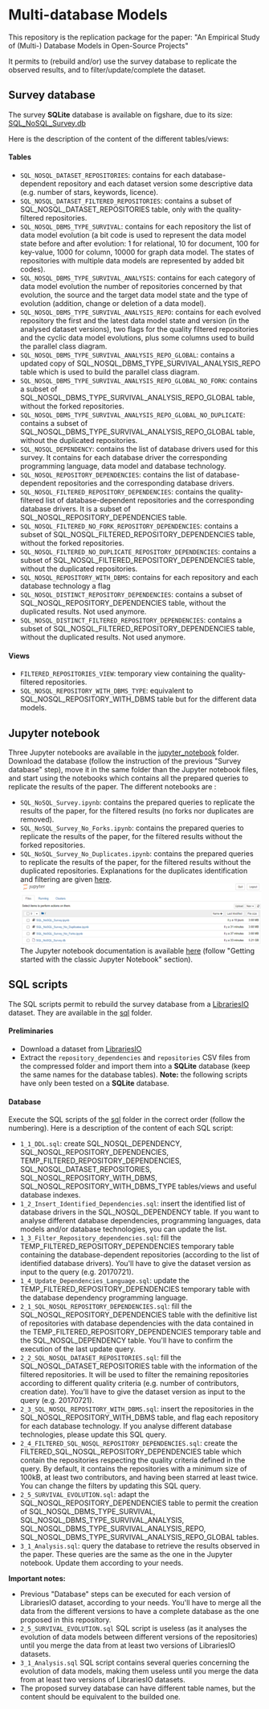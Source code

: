 # Multi-database Models
This repository is the replication package for the paper: "An Empirical Study of (Multi-) Database Models in Open-Source Projects"

It permits to (rebuild and/or) use the survey database to replicate the observed results, and to filter/update/complete the dataset.

## Survey database
The survey **SQLite** database is available on figshare, due to its size: [SQL_NoSQL_Survey.db](https://figshare.com/s/fb5c35279ab68ec52ffc)

Here is the description of the content of the different tables/views:
#### Tables
- `SQL_NOSQL_DATASET_REPOSITORIES`: contains for each database-dependent repository and each dataset version some descriptive data (e.g. number of stars, keywords, licence).
- `SQL_NOSQL_DATASET_FILTERED_REPOSITORIES`: contains a subset of SQL_NOSQL_DATASET_REPOSITORIES table, only with the quality-filtered repositories.
- `SQL_NOSQL_DBMS_TYPE_SURVIVAL`: contains for each repository the list of data model evolution (a bit code is used to represent the data model state before and after evolution: 1 for relational, 10 for document, 100 for key-value, 1000 for column, 10000 for graph data model. The states of repositories with multiple data models are represented by added bit codes).
- `SQL_NOSQL_DBMS_TYPE_SURVIVAL_ANALYSIS`: contains for each category of data model evolution the number of repositories concerned by that evolution, the source and the target data model state and the type of evolution (addition, change or deletion of a data model).
- `SQL_NOSQL_DBMS_TYPE_SURVIVAL_ANALYSIS_REPO`: contains for each evolved repository the first and the latest data model state and version (in the analysed dataset versions), two flags for the quality filtered repositories and the cyclic data model evolutions, plus some columns used to build the parallel class diagram.
- `SQL_NOSQL_DBMS_TYPE_SURVIVAL_ANALYSIS_REPO_GLOBAL`: contains a updated copy of SQL_NOSQL_DBMS_TYPE_SURVIVAL_ANALYSIS_REPO table which is used to build the parallel class diagram.
- `SQL_NOSQL_DBMS_TYPE_SURVIVAL_ANALYSIS_REPO_GLOBAL_NO_FORK`: contains a subset of SQL_NOSQL_DBMS_TYPE_SURVIVAL_ANALYSIS_REPO_GLOBAL table, without the forked repositories.
- `SQL_NOSQL_DBMS_TYPE_SURVIVAL_ANALYSIS_REPO_GLOBAL_NO_DUPLICATE`: contains a subset of SQL_NOSQL_DBMS_TYPE_SURVIVAL_ANALYSIS_REPO_GLOBAL table, without the duplicated repositories.
- `SQL_NOSQL_DEPENDENCY`: contains the list of database drivers used for this survey. It contains for each database driver the corresponding programming language, data model and database technology.
- `SQL_NOSQL_REPOSITORY_DEPENDENCIES`: contains the list of database-dependent repositories and the corresponding database drivers.
- `SQL_NOSQL_FILTERED_REPOSITORY_DEPENDENCIES`: contains the quality-filtered list of database-dependent repositories and the corresponding database drivers. It is a subset of SQL_NOSQL_REPOSITORY_DEPENDENCIES table.
- `SQL_NOSQL_FILTERED_NO_FORK_REPOSITORY_DEPENDENCIES`: contains a subset of SQL_NOSQL_FILTERED_REPOSITORY_DEPENDENCIES table, without the forked repositories.
- `SQL_NOSQL_FILTERED_NO_DUPLICATE_REPOSITORY_DEPENDENCIES`: contains a subset of SQL_NOSQL_FILTERED_REPOSITORY_DEPENDENCIES table, without the duplicated repositories.
- `SQL_NOSQL_REPOSITORY_WITH_DBMS`: contains for each repository and each database technology a flag
- `SQL_NOSQL_DISTINCT_REPOSITORY_DEPENDENCIES`: contains a subset of SQL_NOSQL_REPOSITORY_DEPENDENCIES table, without the duplicated results. Not used anymore.
- `SQL_NOSQL_DISTINCT_FILTERED_REPOSITORY_DEPENDENCIES`: contains a subset of SQL_NOSQL_FILTERED_REPOSITORY_DEPENDENCIES table, without the duplicated results. Not used anymore.

#### Views
- `FILTERED_REPOSITORIES_VIEW`: temporary view containing the quality-filtered repositories.
- `SQL_NOSQL_REPOSITORY_WITH_DBMS_TYPE`: equivalent to SQL_NOSQL_REPOSITORY_WITH_DBMS table but for the different data models. 

## Jupyter notebook
Three Jupyter notebooks are available in the [jupyter_notebook](jupyter_notebook/) folder. Download the database (follow the instruction of the previous "Survey database" step), move it in the same folder than the Jupyter notebook files, and start using the notebooks which contains all the prepared queries to replicate the results of the paper.
The different notebooks are :
- `SQL_NoSQL_Survey.ipynb`: contains the prepared queries to replicate the results of the paper, for the filtered results (no forks nor duplicates are removed).
- `SQL_NoSQL_Survey_No_Forks.ipynb`: contains the prepared queries to replicate the results of the paper, for the filtered results without the forked repositories.
- `SQL_NoSQL_Survey_No_Duplicates.ipynb`: contains the prepared queries to replicate the results of the paper, for the filtered results without the duplicated repositories. Explanations for the duplicates identification and filtering are given [here](duplicates_filtering/).
![alt text](https://github.com/benatspo/Multi-database_Models/blob/main/img/jupyter_notebook.png?raw=true)
The Jupyter notebook documentation is available [here](https://jupyter.org/install) (follow "Getting started with the classic Jupyter Notebook" section).

## SQL scripts
The SQL scripts permit to rebuild the survey database from a [LibrariesIO](https://libraries.io/data) dataset. They are available in the [sql](sql/) folder.

#### Preliminaries
- Download a dataset from [LibrariesIO](https://libraries.io/data)
- Extract the `repository_dependencies` and `repositories` CSV files from the compressed folder and import them into a **SQLite** database (keep the same names for the database tables). **Note:** the following scripts have only been tested on a **SQLite** database.

#### Database 
Execute the SQL scripts of the [sql](sql/) folder in the correct order (follow the numbering). Here is a description of the content of each SQL script:
- `1_1_DDL.sql`: create SQL_NOSQL_DEPENDENCY, SQL_NOSQL_REPOSITORY_DEPENDENCIES, TEMP_FILTERED_REPOSITORY_DEPENDENCIES, SQL_NOSQL_DATASET_REPOSITORIES, SQL_NOSQL_REPOSITORY_WITH_DBMS, SQL_NOSQL_REPOSITORY_WITH_DBMS_TYPE tables/views and useful database indexes.
- `1_2_Insert_Identified_Dependencies.sql`: insert the identified list of database drivers in the SQL_NOSQL_DEPENDENCY table. If you want to analyse different database dependencies, programming languages, data models and/or database technologies, you can update the list.
- `1_3_Filter_Repository_dependencies.sql`: fill the TEMP_FILTERED_REPOSITORY_DEPENDENCIES temporary table containing the database-dependent repositories (according to the list of identified database drivers). You'll have to give the dataset version as input to the query (e.g. 20170721).
- `1_4_Update_Dependencies_Language.sql`: update the TEMP_FILTERED_REPOSITORY_DEPENDENCIES temporary table with the database dependency programming language.
- `2_1_SQL_NOSQL_REPOSITORY_DEPENDENCIES.sql`: fill the SQL_NOSQL_REPOSITORY_DEPENDENCIES table with the definitive list of repositories with database dependencies with the data contained in the TEMP_FILTERED_REPOSITORY_DEPENDENCIES temporary table and the SQL_NOSQL_DEPENDENCY table. You'll have to confirm the execution of the last update query.
- `2_2_SQL_NOSQL_DATASET_REPOSITORIES.sql`: fill the SQL_NOSQL_DATASET_REPOSITORIES table with the information of the filtered repositories. It will be used to filter the remaining repositories according to different quality criteria (e.g. number of contributors, creation date). You'll have to give the dataset version as input to the query (e.g. 20170721).
- `2_3_SQL_NOSQL_REPOSITORY_WITH_DBMS.sql`: insert the repositories in the SQL_NOSQL_REPOSITORY_WITH_DBMS table, and flag each repository for each database technology. If you analyse different database technologies, please update this SQL query.
- `2_4_FILTERED_SQL_NOSQL_REPOSITORY_DEPENDENCIES.sql`: create the FILTERED_SQL_NOSQL_REPOSITORY_DEPENDENCIES table which contain the repositories respecting the quality criteria defined in the query. By default, it contains the repositories with a minimum size of 100kB, at least two contributors, and having been starred at least twice. You can change the filters by updating this SQL query.
- `2_5_SURVIVAL_EVOLUTION.sql`: adapt the SQL_NOSQL_REPOSITORY_DEPENDENCIES table to permit the creation of SQL_NOSQL_DBMS_TYPE_SURVIVAL, SQL_NOSQL_DBMS_TYPE_SURVIVAL_ANALYSIS, SQL_NOSQL_DBMS_TYPE_SURVIVAL_ANALYSIS_REPO, SQL_NOSQL_DBMS_TYPE_SURVIVAL_ANALYSIS_REPO_GLOBAL tables.
- `3_1_Analysis.sql`: query the database to retrieve the results observed in the paper. These queries are the same as the one in the Jupyter notebook. Update them according to your needs.

**Important notes:** 
- Previous "Database" steps can be executed for each version of LibrariesIO dataset, according to your needs. You'll have to merge all the data from the different versions to have a complete database as the one proposed in this repository.
- `2_5_SURVIVAL_EVOLUTION.sql` SQL script is useless (as it analyses the evolution of data models between different versions of the repositories) until you merge the data from at least two versions of LibrariesIO datasets.
- `3_1_Analysis.sql` SQL script contains several queries concerning the evolution of data models, making them useless until you merge the data from at least two versions of LibrariesIO datasets.
- The proposed survey database can have different table names, but the content should be equivalent to the builded one.
